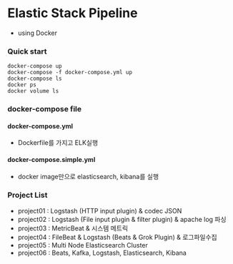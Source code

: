 # Elastic Stack Pipeline
- using Docker

### Quick start
```
docker-compose up
docker-compose -f docker-compose.yml up
docker-compose ls
docker ps
docker volume ls
```

### docker-compose file

#### docker-compose.yml
- Dockerfile를 가지고 ELK실행

#### docker-compose.simple.yml
- docker image만으로 elasticsearch, kibana를 실행

### Project List

- project01 : Logstash (HTTP input plugin) & codec JSON 
- project02 : Logstash (File input plugin & filter plugin) & apache log 파싱
- project03 : MetricBeat & 시스템 메트릭
- project04 : FileBeat & Logstash (Beats & Grok Plugin) & 로그파일수집
- project05 : Multi Node Elasticsearch Cluster
- project06 : Beats, Kafka, Logstash, Elasticsearch, Kibana
